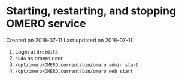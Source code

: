 # Starting, restarting, and stopping OMERO service

Created on 2018-07-11
Last updated on 2018-07-11

1. Login at `drct01lp`
2. `sudo` as omero user
3. `/opt/omero/OMERO.current/bin/omero admin start`
4. `/opt/omero/OMERO.current/bin/omero web start`